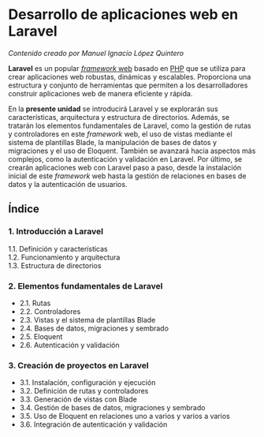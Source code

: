 # Desarrollo de aplicaciones web en Laravel

_Contenido creado por Manuel Ignacio López Quintero_

**Laravel** es un popular [*framework* web](https://en.wikipedia.org/wiki/Web_framework) basado en [PHP](https://en.wikipedia.org/wiki/PHP) que se utiliza para crear aplicaciones web robustas, dinámicas y escalables. Proporciona una estructura y conjunto de herramientas que permiten a los desarrolladores construir aplicaciones web de manera eficiente y rápida.

En la **presente unidad** se introducirá Laravel y se explorarán sus características, arquitectura y estructura de directorios. Además, se tratarán los elementos fundamentales de Laravel, como la gestión de rutas y controladores en este *framework* web, el uso de vistas mediante el sistema de plantillas Blade, la manipulación de bases de datos y migraciones y el uso de Eloquent. También se avanzará hacia aspectos más complejos, como la autenticación y validación en Laravel. Por último, se crearán aplicaciones web con Laravel paso a paso, desde la instalación inicial de este *framework* web hasta la gestión de relaciones en bases de datos y la autenticación de usuarios.

## Índice

### 1. Introducción a Laravel

1.1. Definición y características<br />
1.2. Funcionamiento y arquitectura<br />
1.3. Estructura de directorios

### 2. Elementos fundamentales de Laravel
   - 2.1. Rutas
   - 2.2. Controladores
   - 2.3. Vistas y el sistema de plantillas Blade
   - 2.4. Bases de datos, migraciones y sembrado
   - 2.5. Eloquent
   - 2.6. Autenticación y validación

### 3. Creación de proyectos en Laravel
   - 3.1. Instalación, configuración y ejecución
   - 3.2. Definición de rutas y controladores
   - 3.3. Generación de vistas con Blade
   - 3.4. Gestión de bases de datos, migraciones y sembrado
   - 3.5. Uso de Eloquent en relaciones uno a varios y varios a varios
   - 3.6. Integración de autenticación y validación
